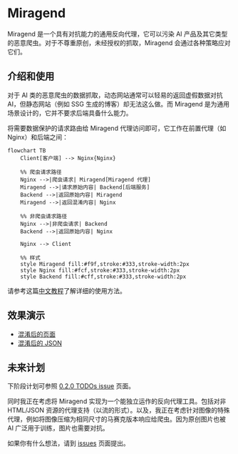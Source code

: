 # Miragend

Miragend 是一个具有对抗能力的通用反向代理，它可以污染 AI 产品及其它类型的恶意爬虫。对于不尊重原创，未经授权的抓取，Miragend 会通过各种策略应对它们。

## 介绍和使用

对于 AI 类的恶意爬虫的数据抓取，动态网站通常可以轻易的返回虚假数据对抗 AI，但静态网站（例如 SSG 生成的博客）却无法这么做。而 Miragend 是为通用场景设计的，它并不要求后端具备什么能力。

将需要数据保护的请求路由给 Miragend 代理访问即可，它工作在前置代理（如 Nginx）和后端之间：

```mermaid
flowchart TB
    Client[客户端] --> Nginx{Nginx}

    %% 爬虫请求路径
    Nginx -->|爬虫请求| Miragend[Miragend 代理]
    Miragend -->|请求原始内容| Backend[后端服务]
    Backend -->|返回原始内容| Miragend
    Miragend -->|返回混淆内容| Nginx

    %% 非爬虫请求路径
    Nginx -->|非爬虫请求| Backend
    Backend -->|返回原始内容| Nginx

    Nginx --> Client

    %% 样式
    style Miragend fill:#f9f,stroke:#333,stroke-width:2px
    style Nginx fill:#fcf,stroke:#333,stroke-width:2px
    style Backend fill:#cff,stroke:#333,stroke-width:2px
```

请参考这篇[中文教程](https://blog.hentioe.dev/posts/miragend-introduction-tutorial.html)了解详细的使用方法。

## 效果演示

- [混淆后的页面](https://blog.hentioe.dev/posts/miragend-introduction-tutorial.html?miragend=obfus)
- [混淆后的 JSON](https://blog.hentioe.dev/miragend-demo.json?miragend=obfus)

## 未来计划

下阶段计划可参照 [0.2.0 TODOs issue](https://github.com/Hentioe/miragend/issues/2) 页面。

同时我正在考虑将 Miragend 实现为一个能独立运作的反向代理工具。包括对非 HTML/JSON 资源的代理支持（以流的形式）。以及，我正在考虑针对图像的特殊代理，例如将图像压缩为相同尺寸的马赛克版本响应给爬虫。因为原创图片也被 AI 广泛用于训练，图片也需要对抗。

如果你有什么想法，请到 [issues](https://github.com/Hentioe/miragend/issues) 页面提出。
